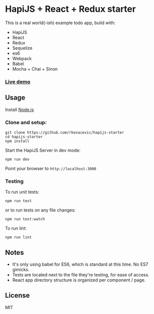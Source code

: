 # HapiJS + React + Redux starter

This is a real world(-ish) example todo app, build with:
* HapiJS
* React
* Redux
* Sequelize
* es6
* Webpack
* Babel
* Mocha + Chai + Sinon

### [Live demo](http://rkovacevic-todo.herokuapp.com/)

Usage
----

Install [Node.js](http://nodejs.org/)

### Clone and setup:
```
git clone https://github.com/rkovacevic/hapijs-starter
cd hapijs-starter
npm install
```

Start the HapiJS Server in dev mode:
```
npm run dev
```

Point your browser to `http://localhost:3000`

### Testing

To run unit tests:
```
npm run test
```
or to run tests on any file changes:
```
npm run test:watch
```
To run lint:
```
npm run lint
```

Notes
----
* It's only using babel for ES6, which is standard at this time. No ES7 gimicks.
* Tests are located next to the file they're testing, for ease of access.
* React app directory structure is organized per component / page.

License
----

MIT
